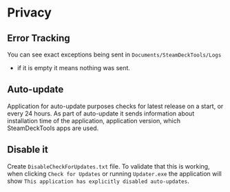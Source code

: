 # Privacy

## Error Tracking

You can see exact exceptions being sent in `Documents/SteamDeckTools/Logs`
- if it is empty it means nothing was sent.

## Auto-update

Application for auto-update purposes checks for latest release on a start,
or every 24 hours. As part of auto-update it sends information about installation
time of the application, application version, which SteamDeckTools apps are used.

## Disable it

Create `DisableCheckForUpdates.txt` file. To validate that this is working,
when clicking `Check for Updates` or running `Updater.exe` the application
will show `This application has explicitly disabled auto-updates`.
